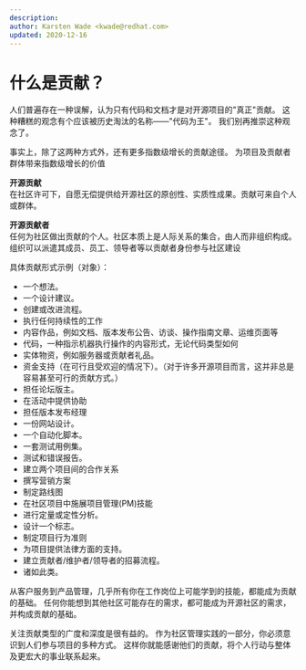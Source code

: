 ```yaml
---
description:
author: Karsten Wade <kwade@redhat.com>
updated: 2020-12-16
---
```


# 什么是贡献？

人们普遍存在一种误解，认为只有代码和文档才是对开源项目的"真正"贡献。
这种糟糕的观念有个应该被历史淘汰的名称——"代码为王"。
我们别再推崇这种观念了。

事实上，除了这两种方式外，还有更多指数级增长的贡献途径。
为项目及贡献者群体带来指数级增长的价值

**开源贡献**  
在社区许可下，自愿无偿提供给开源社区的原创性、实质性成果。贡献可来自个人或群体。

**开源贡献者**  
任何为社区做出贡献的个人。社区本质上是人际关系的集合，由人而非组织构成。组织可以派遣其成员、员工、领导者等以贡献者身份参与社区建设

具体贡献形式示例（对象）：

* 一个想法。
* 一个设计建议。
* 创建或改进流程。
* 执行任何持续性的工作
* 内容作品，例如文档、版本发布公告、访谈、操作指南文章、运维页面等
* 代码，一种指示机器执行操作的内容形式，无论代码类型如何
* 实体物资，例如服务器或贡献者礼品。
* 资金支持（在可行且受欢迎的情况下）。（对于许多开源项目而言，这并非总是容易甚至可行的贡献方式。）
* 担任论坛版主。
* 在活动中提供协助
* 担任版本发布经理
* 一份网站设计。
* 一个自动化脚本。
* 一套测试用例集。
* 测试和错误报告。
* 建立两个项目间的合作关系
* 撰写营销方案
* 制定路线图
* 在社区项目中施展项目管理(PM)技能
* 进行定量或定性分析。
* 设计一个标志。
* 制定项目行为准则
* 为项目提供法律方面的支持。
* 建立贡献者/维护者/领导者的招募流程。
* 诸如此类。

从客户服务到产品管理，几乎所有你在工作岗位上可能学到的技能，都能成为贡献的基础。
任何你能想到其他社区可能存在的需求，都可能成为开源社区的需求，并构成贡献的基础。

关注贡献类型的广度和深度是很有益的。
作为社区管理实践的一部分，你必须意识到人们参与项目的多种方式。
这样你就能感谢他们的贡献，将个人行动与整体及更宏大的事业联系起来。
